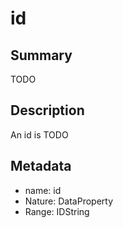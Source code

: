 # id

## Summary

TODO

## Description

An id is TODO

## Metadata

- name: id
- Nature: DataProperty
- Range: IDString

